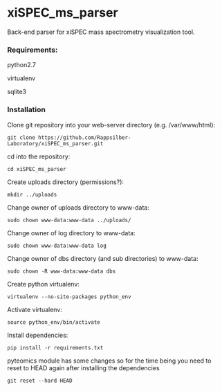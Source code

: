 # xiSPEC_ms_parser

Back-end parser for xiSPEC mass spectrometry visualization tool.


### Requirements:
python2.7

virtualenv

sqlite3

### Installation

Clone git repository into your web-server directory (e.g. /var/www/html):

```git clone https://github.com/Rappsilber-Laboratory/xiSPEC_ms_parser.git```

cd into the repository:

```cd xiSPEC_ms_parser```

Create uploads directory (permissions?):

```mkdir ../uploads```

Change owner of uploads directory to www-data:

```sudo chown www-data:www-data ../uploads/```

Change owner of log directory to www-data:

```sudo chown www-data:www-data log```

Change owner of dbs directory (and sub directories) to www-data:

```sudo chown -R www-data:www-data dbs```



Create python virtualenv:

```virtualenv --no-site-packages python_env```

Activate virtualenv:

```source python_env/bin/activate```

Install dependencies:

```pip install -r requirements.txt```

pyteomics module has some changes so for the time being you need to reset to HEAD again after installing the dependencies

```git reset --hard HEAD```
